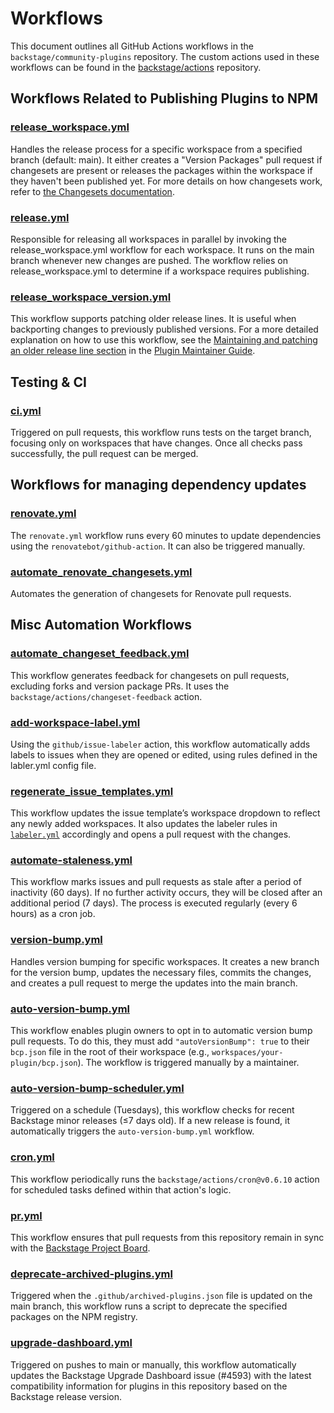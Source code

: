 # Workflows

This document outlines all GitHub Actions workflows in the `backstage/community-plugins` repository. The custom actions used in these workflows can be found in the [backstage/actions](https://github.com/backstage/actions) repository.

## Workflows Related to Publishing Plugins to NPM

### [release_workspace.yml](https://github.com/backstage/community-plugins/blob/main/.github/workflows/release_workspace.yml)

Handles the release process for a specific workspace from a specified branch (default: main). It either creates a "Version Packages" pull request if changesets are present or releases the packages within the workspace if they haven't been published yet. For more details on how changesets work, refer to [the Changesets documentation](https://github.com/changesets/changesets).

### [release.yml](https://github.com/backstage/community-plugins/blob/main/.github/workflows/release.yml)

Responsible for releasing all workspaces in parallel by invoking the release_workspace.yml workflow for each workspace. It runs on the main branch whenever new changes are pushed. The workflow relies on release_workspace.yml to determine if a workspace requires publishing.

### [release_workspace_version.yml](https://github.com/backstage/community-plugins/blob/main/.github/workflows/release_workspace_version.yml)

This workflow supports patching older release lines. It is useful when backporting changes to previously published versions. For a more detailed explanation on how to use this workflow, see the [Maintaining and patching an older release line section](https://github.com/backstage/community-plugins/blob/main/docs/plugin-maintainers-guide.md#maintaining-and-patching-an-older-release-line) in the [Plugin Maintainer Guide](https://github.com/backstage/community-plugins/blob/main/docs/plugin-maintainers-guide.md).

## Testing & CI

### [ci.yml](https://github.com/backstage/community-plugins/blob/main/.github/workflows/ci.yml)

Triggered on pull requests, this workflow runs tests on the target branch, focusing only on workspaces that have changes. Once all checks pass successfully, the pull request can be merged.

## Workflows for managing dependency updates

### [renovate.yml](https://github.com/backstage/community-plugins/blob/main/.github/workflows/renovate.yml)

The `renovate.yml` workflow runs every 60 minutes to update dependencies using the `renovatebot/github-action`. It can also be triggered manually.

### [automate_renovate_changesets.yml](https://github.com/backstage/community-plugins/blob/main/.github/workflows/automate_renovate_changesets.yml)

Automates the generation of changesets for Renovate pull requests.

## Misc Automation Workflows

### [automate_changeset_feedback.yml](https://github.com/backstage/community-plugins/blob/main/.github/workflows/automate_changeset_feedback.yml)

This workflow generates feedback for changesets on pull requests, excluding forks and version package PRs. It uses the `backstage/actions/changeset-feedback` action.

### [add-workspace-label.yml](https://github.com/backstage/community-plugins/blob/main/.github/workflows/add-workspace-label.yml)

Using the `github/issue-labeler` action, this workflow automatically adds labels to issues when they are opened or edited, using rules defined in the labler.yml config file.

### [regenerate_issue_templates.yml](https://github.com/backstage/community-plugins/blob/main/.github/workflows/regenerate_issue_templates.yml)

This workflow updates the issue template’s workspace dropdown to reflect any newly added workspaces. It also updates the labeler rules in [`labeler.yml`](https://github.com/backstage/community-plugins/blob/main/.github/labeler.yml) accordingly and opens a pull request with the changes.

### [automate-staleness.yml](https://github.com/backstage/community-plugins/blob/main/.github/workflows/automate-staleness.yml)

This workflow marks issues and pull requests as stale after a period of inactivity (60 days). If no further activity occurs, they will be closed after an additional period (7 days). The process is executed regularly (every 6 hours) as a cron job.

### [version-bump.yml](https://github.com/backstage/community-plugins/blob/main/.github/workflows/version-bump.yml)

Handles version bumping for specific workspaces. It creates a new branch for the version bump, updates the necessary files, commits the changes, and creates a pull request to merge the updates into the main branch.

### [auto-version-bump.yml](https://github.com/backstage/community-plugins/blob/main/.github/workflows/auto-version-bump.yml)

This workflow enables plugin owners to opt in to automatic version bump pull requests. To do this, they must add `"autoVersionBump": true` to their `bcp.json` file in the root of their workspace (e.g., `workspaces/your-plugin/bcp.json`). The workflow is triggered manually by a maintainer.

### [auto-version-bump-scheduler.yml](https://github.com/backstage/community-plugins/blob/main/.github/workflows/auto-version-bump-scheduler.yml)

Triggered on a schedule (Tuesdays), this workflow checks for recent Backstage minor releases (≤7 days old). If a new release is found, it automatically triggers the `auto-version-bump.yml` workflow.

### [cron.yml](https://github.com/backstage/community-plugins/blob/main/.github/workflows/cron.yml)

This workflow periodically runs the `backstage/actions/cron@v0.6.10` action for scheduled tasks defined within that action's logic.

### [pr.yml](https://github.com/backstage/community-plugins/blob/main/.github/workflows/pr.yml)

This workflow ensures that pull requests from this repository remain in sync with the [Backstage Project Board](https://github.com/backstage/backstage).

### [deprecate-archived-plugins.yml](https://github.com/backstage/community-plugins/blob/main/.github/workflows/deprecate-archived-plugins.yml)

Triggered when the `.github/archived-plugins.json` file is updated on the main branch, this workflow runs a script to deprecate the specified packages on the NPM registry.

### [upgrade-dashboard.yml](https://github.com/backstage/community-plugins/blob/main/.github/workflows/upgrade-dashboard.yml)

Triggered on pushes to main or manually, this workflow automatically updates the Backstage Upgrade Dashboard issue (#4593) with the latest compatibility information for plugins in this repository based on the Backstage release version.
